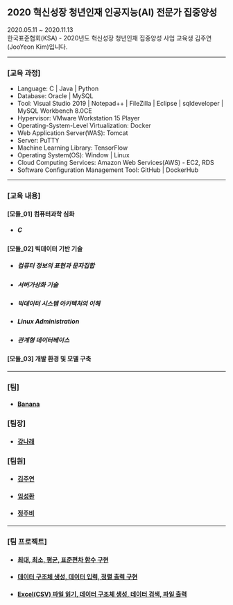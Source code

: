 ## 2020 혁신성장 청년인재 인공지능(AI) 전문가 집중양성
2020.05.11 ~ 2020.11.13 <br>
한국표준협회(KSA) - 2020년도 혁신성장 청년인재 집중양성 사업 교육생 김주연(JooYeon Kim)입니다. <br>
<hr>
<h3>[교육 과정]</h3>
<ul>
  <li> Language: C | Java | Python </li>
  <li> Database: Oracle | MySQL </li>
  <li> Tool: Visual Studio 2019 | Notepad++ | FileZilla | Eclipse | sqldeveloper | MySQL Workbench 8.0CE </li>
  <li> Hypervisor: VMware Workstation 15 Player</li>
  <li> Operating-System-Level Virtualization: Docker </li>
  <li> Web Application Server(WAS): Tomcat </li>
  <li> Server: PuTTY</li>
  <li> Machine Learning Library: TensorFlow </li>
  <li> Operating System(OS): Window | Linux </li>
  <li> Cloud Computing Services: Amazon Web Services(AWS) - EC2, RDS </li>
  <li> Software Configuration Management Tool: GitHub | DockerHub </li>
  </ul>
  <hr>
  <h3>[교육 내용]</h3>
  <h4>[모듈_01] 컴퓨터과학 심화</h4>
  <ul>
  <li><h5>C</h5></li>
  </ul>
  <h4>[모듈_02] 빅데이터 기반 기술</h4>
  <ul> 
  <li><h5>컴퓨터 정보의 표현과 문자집합</h5></li>
  <li><h5>서버가상화 기술</h5></li>
  <li><h5>빅데이터 시스템 아키텍처의 이해</h5></li>
  <li><h5>Linux Administration</h5></li>
  <li><h5>관계형 데이터베이스</h5></li>
  </ul>
  <h4>[모듈_03] 개발 환경 및 모델 구축</h4>
  <hr>
<h3>[팀]</h3>
<ul>
  <li>
    <h4><a href="https://github.com/ksa-banana/C_Language">Banana</a></h4>
  </li>
  </ul>
<h3>[팀장]</h3>
<ul>
  <li>
    <h4><a href = "https://github.com/kang-hana" >강나래</a></h4>
  </li>
  </ul>
  <h3>[팀원]</h3>
  <ul>
  <li>
    <h4><a href="https://github.com/jysaa5">김주연</a></h4>
  </li>
    <li>
    <h4><a href="https://github.com/SeongHwan-Lim">임성환</a></h4>
  </li>
    <li>
    <h4><a href="https://github.com/JoobeeJung">정주비</a></h4>
  </li>
  </ul>
<hr>
<h3>[팀 프로젝트]</h3>
<ul>
  <li>
    <h4><a href ="https://github.com/ksa-banana/C_Language/tree/master/TeamProject_20200515/version_1.0">최대, 최소, 평균, 표준편차 함수 구현</a></h4>
  </li>
  <li>
    <h4><a href ="https://github.com/ksa-banana/C_Language/tree/master/TeamProject_20200518/version_1.0">데이터 구조체 생성, 데이터 입력, 정렬 출력 구현</a></h4>
  </li>
    <li>
    <h4><a href ="https://github.com/ksa-banana/C_Language/tree/master/TeamProject_20200519/version_1.1">Excel(CSV) 파일 읽기, 데이터 구조체 생성, 데이터 검색, 파일 출력 </a></h4>
  </li>
  </ul>
